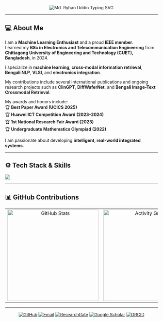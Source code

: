 <!-- # 🌟 Welcome to My GitHub Profile 🌟  -->

<!-- <img src="https://media.giphy.com/media/hvRJCLFzcasrR4ia7z/giphy.gif" width="35" /> -->

<div align="center">
  <img src="https://readme-typing-svg.demolab.com?font=Fira+Code&weight=900&size=22&duration=4000&pause=1000&color=FFDD00&center=true&vCenter=true&width=500&height=40&lines=Machine+Learning+Enthusiast;IEEE+Student+Member;Open+Source+Enthusiast;Python+%7C+Deep+Learning" alt="Md. Ryhan Uddin Typing SVG" />
</div>

---

## 💻 About Me

I am a **Machine Learning Enthusiast** and a proud **IEEE member**.  
I earned my **BSc in Electronics and Telecommunication Engineering** from **Chittagong University of Engineering and Technology (CUET), Bangladesh**, in 2024.  

I specialize in **machine learning**, **cross-modal information retrieval**, **Bengali NLP**, **VLSI**, and **electronics integration**.  

My contributions include several international publications and ongoing research projects such as **ClinGPT**, **DiffWaferNet**, and **Bengali Image-Text Crossmodal Retrieval**.  

My awards and honors include:  
🏆 **Best Paper Award (UCICS 2025)**  
🏆 **Huawei ICT Competition Award (2023–2024)**  
🏆 **1st National Research Fair Award (2023)**  
🏆 **Undergraduate Mathematics Olympiad (2022)**  

I am passionate about developing **intelligent, real-world integrated systems**.

---

## ⚙️ Tech Stack & Skills
![](https://skillicons.dev/icons?i=python,pytorch,tensorflow,opencv,linux,docker,latex,matlab,raspberrypi,arduino,aws,azure,mysql,django,flask)

---

<!-- ## 🏆 GitHub Trophies
<p align="center">
  <img src="https://github-profile-trophy.vercel.app/?username=Ryhan9834&theme=darkhub&row=1&column=6" alt="GitHub Trophy" />
</p>

--- -->

## 📊 GitHub Contributions
<table>
  <tr>
    <td width="33%" align="center">
        <img src="https://github-readme-stats.vercel.app/api?username=md-ryhan-uddin&show_icons=true&theme=radical&hide_border=true" width="300" alt="GitHub Stats" />
    </td>
        <td width="33%" align="center">
            <a href="https://github.com/Ryhan9834">
                <img src="https://github-readme-activity-graph.vercel.app/graph?username=md-ryhan-uddin&theme=radical&hide_border=true&area=true&legend_font_size=300" width="300" alt="Activity Graph" />
            </a>
        </td>
    <td width="33%" align="center" style="padding: 0 10px;">
        <a href="https://git.io/streak-stats">
            <img src="https://streak-stats.demolab.com?user=md-ryhan-uddin&theme=dark&hide_border=true" width="300" alt="GitHub Streak" />
        </a>
    </td>
  </tr>
</table>

---

<p align="center">
  <a href="https://github.com/md-ryhan-uddin"><img src="https://img.shields.io/badge/GitHub-100000?logo=github" alt="GitHub" /></a>
  <a href="mailto:mdryhanuddin9834@gmail.com"><img src="https://img.shields.io/badge/Email-blue?logo=gmail" alt="Email" /></a>
  <a href="https://www.researchgate.net/profile/Ryhan_Uddin"><img src="https://img.shields.io/badge/ResearchGate-00CCBB?logo=researchgate" alt="ResearchGate" /></a>
  <a href="https://scholar.google.com/citations?user=yHUGPNUAAAAJ&hl=en"><img src="https://img.shields.io/badge/Google%20Scholar-4285F4?logo=googlescholar" alt="Google Scholar" /></a>
  <a href="https://orcid.org/0009-0001-6887-6135"><img src="https://img.shields.io/badge/ORCID-A6CE39?logo=orcid" alt="ORCID" /></a>
</p>
